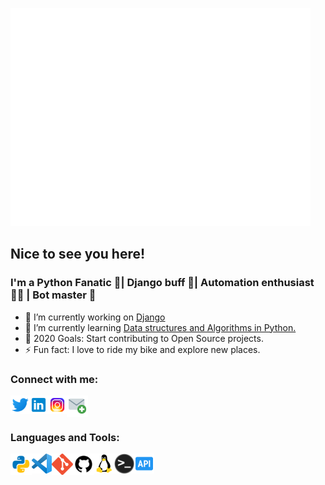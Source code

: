 ![Hey there, I'm Saurav. An aspiring software developer and python fanatic. Check out my work](https://github.com/SauravJalui/SauravJalui/raw/master/gif/Hi.gif)


## Nice to see you here!


### I'm a Python Fanatic 🐍| Django buff 🚀| Automation enthusiast 👨‍💻 | Bot master 🤖

- 🔭 I’m currently working on [Django]()
- 🌱 I’m currently learning [Data structures and Algorithms in Python.](https://www.udemy.com/course/python-for-data-structures-algorithms-and-interviews/)
- 🥅 2020 Goals: Start contributing to Open Source projects.
- ⚡ Fun fact: I love to ride my bike and explore new places.



### Connect with me:

[<img align="left" alt="Saurav Jalui | Twitter" width="30px" src="https://github.com/SauravJalui/SauravJalui/raw/master/icons/twitter.png" />][twitter]
[<img align="left" alt="Saurav Jalui | LinkedIn" width="30px" src="https://github.com/SauravJalui/SauravJalui/raw/master/icons/linkedin.png" />][linkedin]
[<img align="left" alt="Saurav Jalui | Instagram" width="30px" src="https://github.com/SauravJalui/SauravJalui/raw/master/icons/instagram.png" />][instagram]
[<img align="left" alt="Saurav Jalui | Email" width="34px" src="https://github.com/SauravJalui/SauravJalui/raw/master/icons/email.png" />][email]

<br />
<br />

### Languages and Tools:

[<img align="left" alt="Python" width="34px" src="https://github.com/SauravJalui/SauravJalui/raw/master/icons/python.png"/>][python]
[<img align="left" alt="Visual Studio Code" width="32px" src="https://github.com/SauravJalui/SauravJalui/raw/master/icons/VScode.png"/>][vscode]
[<img align="left" alt="Git" width="34px" src="https://github.com/SauravJalui/SauravJalui/raw/master/icons/Git.png"/>][git]
[<img align="left" alt="GitHub" width="34px" src="https://github.com/SauravJalui/SauravJalui/raw/master/icons/github.png"/>][github]
[<img align="left" alt="Linux" width="32px" src="https://github.com/SauravJalui/SauravJalui/raw/master/icons/Linux.png"/>][linux]
[<img align="left" alt="Terminal" width="32px" src="https://github.com/SauravJalui/SauravJalui/raw/master/icons/terminal.png"/>][terminal]
[<img align="left" alt="API" width="32px" src="https://github.com/SauravJalui/SauravJalui/raw/master/icons/api.png"/>][api]
<!--
[<img align="left" alt="MongoDB" width="32px" src="https://github.com/SauravJalui/SauravJalui/raw/master/icons/mongodb.png" />]
[<img align="left" alt="Redis" width="32px" src="https://github.com/SauravJalui/SauravJalui/raw/master/icons/redis.png" />]
[<img align="left" alt="Unity" width="32px" src="https://github.com/SauravJalui/SauravJalui/raw/master/icons/unity.png" />]
[<img align="left" alt="Unreal Engine" width="32px" src="https://github.com/SauravJalui/SauravJalui/raw/master/icons/UnrealEngine.png" />]
[<img align="left" alt="AWS" width="32px" src="https://github.com/SauravJalui/SauravJalui/raw/master/icons/aws.png" />]
[<img align="left" alt="Golang" width="32px" src="https://github.com/SauravJalui/SauravJalui/raw/master/icons/golang.png" />]
[<img align="left" alt="C++" width="32px" src="https://github.com/SauravJalui/SauravJalui/raw/master/icons/c++.png" />]
[<img align="left" alt="C#" width="32px" src="https://github.com/SauravJalui/SauravJalui/raw/master/icons/csharp.png" />]
[<img align="left" alt="Flutter" width="32px" src="https://github.com/SauravJalui/SauravJalui/raw/master/icons/flutter.png" />]
[<img align="left" alt="Dart" width="32px" src="https://github.com/SauravJalui/SauravJalui/raw/master/icons/dart.png" />]
- 👯 I’m looking to collaborate with other developers in helping solve interview questions.
-->

[twitter]: https://twitter.com/JaluiSaurav
[instagram]: https://instagram.com/jalui.saurav
[linkedin]: https://linkedin.com/in/SauravJalui
[email]: mailto:sauravjalui.007@gmail.com
[python]: https://www.python.org/
[vscode]: https://code.visualstudio.com
[git]: https://git-scm.com
[github]: https://github.com/SauravJalui
[linux]: https://www.linux.org
[terminal]: https://www.gnu.org/software/bash/
[api]: https://en.wikipedia.org/wiki/Representational_state_transfer

<!--
**SauravJalui/SauravJalui** is a ✨ _special_ ✨ repository because its `README.md` (this file) appears on your GitHub profile.

Here are some ideas to get you started:

- 🔭 I’m currently working on ...
- 🌱 I’m currently learning ...
- 👯 I’m looking to collaborate on ...
- 🤔 I’m looking for help with ...
- 💬 Ask me about ...
- 📫 How to reach me: ...
- 😄 Pronouns: ...
- ⚡ Fun fact: ...
-->
